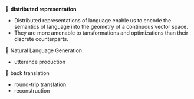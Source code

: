 &#x1F4D8; **distributed representation**

+ Distributed representations of language enable us to encode the semantics of language into the geometry of a continuous vector space.
+ They are more amenable to tansformations and optimizations than their discrete counterparts.

&#x1F4D8; Natural Language Generation

+ utterance production

&#x1F4D8; back translation

+ round-trip translation
+ reconstruction

